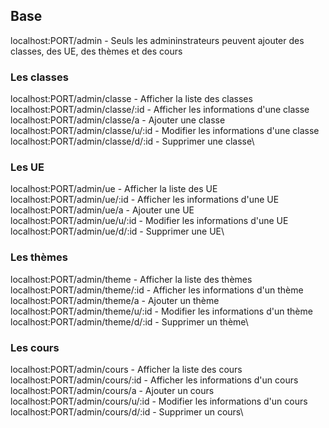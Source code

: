 ## Base
localhost:PORT/admin - Seuls les admininstrateurs peuvent ajouter des classes, des UE, des thèmes et des cours

### Les classes
localhost:PORT/admin/classe         - Afficher la liste des classes\
localhost:PORT/admin/classe/:id     - Afficher les informations d'une classe\
localhost:PORT/admin/classe/a       - Ajouter une classe\
localhost:PORT/admin/classe/u/:id   - Modifier les informations d'une classe\
localhost:PORT/admin/classe/d/:id   - Supprimer une classe\

### Les UE
localhost:PORT/admin/ue             - Afficher la liste des UE\
localhost:PORT/admin/ue/:id         - Afficher les informations d'une UE\
localhost:PORT/admin/ue/a           - Ajouter une UE\
localhost:PORT/admin/ue/u/:id       - Modifier les informations d'une UE\
localhost:PORT/admin/ue/d/:id       - Supprimer une UE\

### Les thèmes
localhost:PORT/admin/theme          - Afficher la liste des thèmes\
localhost:PORT/admin/theme/:id      - Afficher les informations d'un thème\
localhost:PORT/admin/theme/a        - Ajouter un thème\
localhost:PORT/admin/theme/u/:id    - Modifier les informations d'un thème\
localhost:PORT/admin/theme/d/:id    - Supprimer un thème\

### Les cours
localhost:PORT/admin/cours          - Afficher la liste des cours\
localhost:PORT/admin/cours/:id      - Afficher les informations d'un cours\
localhost:PORT/admin/cours/a        - Ajouter un cours\
localhost:PORT/admin/cours/u/:id    - Modifier les informations d'un cours\
localhost:PORT/admin/cours/d/:id    - Supprimer un cours\
